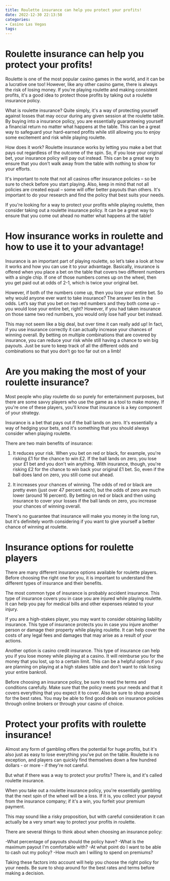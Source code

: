 ```yaml
---
title: Roulette insurance can help you protect your profits!
date: 2022-12-30 22:13:58
categories:
- Casino Las Vegas
tags:
---
```



#  Roulette insurance can help you protect your profits!

Roulette is one of the most popular casino games in the world, and it can be a lucrative one too! However, like any other casino game, there is always the risk of losing money. If you're playing roulette and making consistent profits, it's a good idea to protect those profits by taking out a roulette insurance policy.

What is roulette insurance? Quite simply, it's a way of protecting yourself against losses that may occur during any given session at the roulette table. By buying into a insurance policy, you are essentially guaranteeing yourself a financial return no matter what happens at the table. This can be a great way to safeguard your hard-earned profits while still allowing you to enjoy some excitement and risk while playing roulette.

How does it work? Roulette insurance works by letting you make a bet that pays out regardless of the outcome of the spin. So, if you lose your original bet, your insurance policy will pay out instead. This can be a great way to ensure that you don't walk away from the table with nothing to show for your efforts.

It's important to note that not all casinos offer insurance policies – so be sure to check before you start playing. Also, keep in mind that not all policies are created equal – some will offer better payouts than others. It's important to do your research and find the policy that best suits your needs.

If you're looking for a way to protect your profits while playing roulette, then consider taking out a roulette insurance policy. It can be a great way to ensure that you come out ahead no matter what happens at the table!

#  How insurance works in roulette and how to use it to your advantage!

Insurance is an important part of playing roulette, so let’s take a look at how it works and how you can use it to your advantage. Basically, insurance is offered when you place a bet on the table that covers two different numbers with a single chip. If one of those numbers comes up on the wheel, then you get paid out at odds of 2-1, which is twice your original bet.

However, if both of the numbers come up, then you lose your entire bet. So why would anyone ever want to take insurance? The answer lies in the odds. Let’s say that you bet on two red numbers and they both come up – you would lose your entire bet, right? However, if you had taken insurance on those same two red numbers, you would only lose half your bet instead.

This may not seem like a big deal, but over time it can really add up! In fact, if you use insurance correctly it can actually increase your chances of winning overall. By betting on multiple combinations that are covered by insurance, you can reduce your risk while still having a chance to win big payouts. Just be sure to keep track of all the different odds and combinations so that you don’t go too far out on a limb!

#  Are you making the most of your roulette insurance?

Most people who play roulette do so purely for entertainment purposes, but there are some savvy players who use the game as a tool to make money. If you're one of these players, you'll know that insurance is a key component of your strategy.

Insurance is a bet that pays out if the ball lands on zero. It's essentially a way of hedging your bets, and it's something that you should always consider when playing roulette.

There are two main benefits of insurance:

1) It reduces your risk. When you bet on red or black, for example, you're risking £1 for the chance to win £2. If the ball lands on zero, you lose your £1 bet and you don't win anything. With insurance, though, you're risking £2 for the chance to win back your original £1 bet. So, even if the ball does land on zero, you still come out ahead.

2) It increases your chances of winning. The odds of red or black are pretty even (just over 47 percent each), but the odds of zero are much lower (around 16 percent). By betting on red or black and then using insurance to cover your losses if the ball lands on zero, you increase your chances of winning overall.

There's no guarantee that insurance will make you money in the long run, but it's definitely worth considering if you want to give yourself a better chance of winning at roulette.

#  Insurance options for roulette players

There are many different insurance options available for roulette players. Before choosing the right one for you, it is important to understand the different types of insurance and their benefits.

The most common type of insurance is probably accident insurance. This type of insurance covers you in case you are injured while playing roulette. It can help you pay for medical bills and other expenses related to your injury.

If you are a high-stakes player, you may want to consider obtaining liability insurance. This type of insurance protects you in case you injure another person or damage their property while playing roulette. It can help cover the costs of any legal fees and damages that may arise as a result of your actions.

Another option is casino credit insurance. This type of insurance can help you if you lose money while playing at a casino. It will reimburse you for the money that you lost, up to a certain limit. This can be a helpful option if you are planning on playing at a high stakes table and don't want to risk losing your entire bankroll.

Before choosing an insurance policy, be sure to read the terms and conditions carefully. Make sure that the policy meets your needs and that it covers everything that you expect it to cover. Also be sure to shop around for the best rates. You may be able to find good deals on insurance policies through online brokers or through your casino of choice.

#  Protect your profits with roulette insurance!

Almost any form of gambling offers the potential for huge profits, but it's also just as easy to lose everything you've put on the table. Roulette is no exception, and players can quickly find themselves down a few hundred dollars - or more - if they're not careful.

But what if there was a way to protect your profits? There is, and it's called roulette insurance.

When you take out a roulette insurance policy, you're essentially gambling that the next spin of the wheel will be a loss. If it is, you collect your payout from the insurance company; if it's a win, you forfeit your premium payment.

This may sound like a risky proposition, but with careful consideration it can actually be a very smart way to protect your profits in roulette.

There are several things to think about when choosing an insurance policy:

-What percentage of payouts should the policy have? 
-What is the maximum payout I'm comfortable with? 
-At what point do I want to be able to cash out my policy? 
-How much am I willing to spend on premiums? 

Taking these factors into account will help you choose the right policy for your needs. Be sure to shop around for the best rates and terms before making a decision.